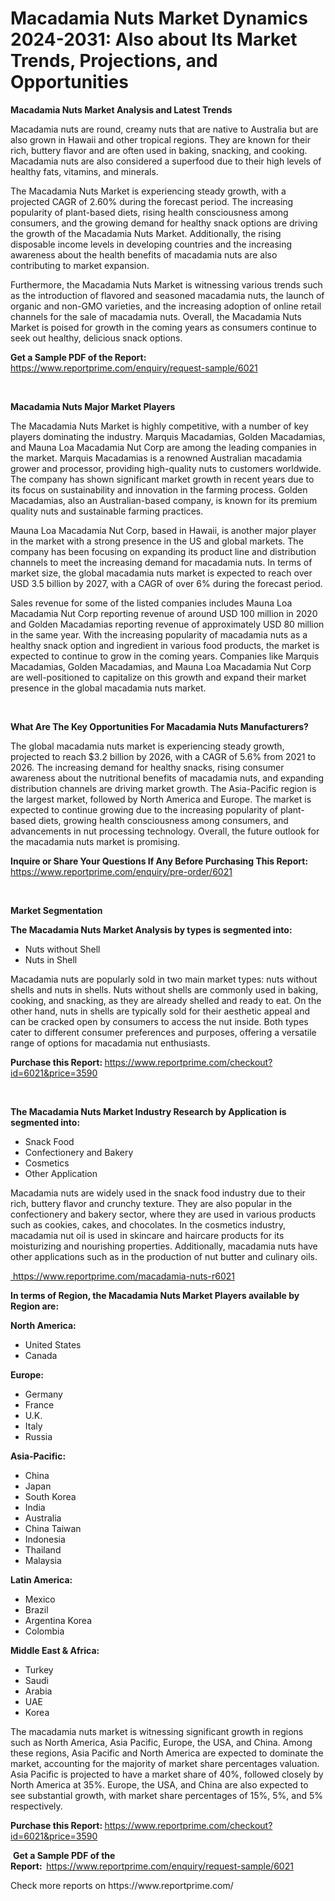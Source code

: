 <p><h1>Macadamia Nuts Market Dynamics 2024-2031: Also about Its Market Trends, Projections, and Opportunities</h1></p><p><strong>Macadamia Nuts Market Analysis and Latest Trends</strong></p>
<p><p>Macadamia nuts are round, creamy nuts that are native to Australia but are also grown in Hawaii and other tropical regions. They are known for their rich, buttery flavor and are often used in baking, snacking, and cooking. Macadamia nuts are also considered a superfood due to their high levels of healthy fats, vitamins, and minerals.</p><p>The Macadamia Nuts Market is experiencing steady growth, with a projected CAGR of 2.60% during the forecast period. The increasing popularity of plant-based diets, rising health consciousness among consumers, and the growing demand for healthy snack options are driving the growth of the Macadamia Nuts Market. Additionally, the rising disposable income levels in developing countries and the increasing awareness about the health benefits of macadamia nuts are also contributing to market expansion.</p><p>Furthermore, the Macadamia Nuts Market is witnessing various trends such as the introduction of flavored and seasoned macadamia nuts, the launch of organic and non-GMO varieties, and the increasing adoption of online retail channels for the sale of macadamia nuts. Overall, the Macadamia Nuts Market is poised for growth in the coming years as consumers continue to seek out healthy, delicious snack options.</p></p>
<p><strong>Get a Sample PDF of the Report:&nbsp;</strong> <a href="https://www.reportprime.com/enquiry/request-sample/6021">https://www.reportprime.com/enquiry/request-sample/6021</a></p>
<p>&nbsp;</p>
<p><strong>Macadamia Nuts Major Market Players</strong></p>
<p><p>The Macadamia Nuts Market is highly competitive, with a number of key players dominating the industry. Marquis Macadamias, Golden Macadamias, and Mauna Loa Macadamia Nut Corp are among the leading companies in the market. Marquis Macadamias is a renowned Australian macadamia grower and processor, providing high-quality nuts to customers worldwide. The company has shown significant market growth in recent years due to its focus on sustainability and innovation in the farming process. Golden Macadamias, also an Australian-based company, is known for its premium quality nuts and sustainable farming practices.</p><p>Mauna Loa Macadamia Nut Corp, based in Hawaii, is another major player in the market with a strong presence in the US and global markets. The company has been focusing on expanding its product line and distribution channels to meet the increasing demand for macadamia nuts. In terms of market size, the global macadamia nuts market is expected to reach over USD 3.5 billion by 2027, with a CAGR of over 6% during the forecast period.</p><p>Sales revenue for some of the listed companies includes Mauna Loa Macadamia Nut Corp reporting revenue of around USD 100 million in 2020 and Golden Macadamias reporting revenue of approximately USD 80 million in the same year. With the increasing popularity of macadamia nuts as a healthy snack option and ingredient in various food products, the market is expected to continue to grow in the coming years. Companies like Marquis Macadamias, Golden Macadamias, and Mauna Loa Macadamia Nut Corp are well-positioned to capitalize on this growth and expand their market presence in the global macadamia nuts market.</p></p>
<p>&nbsp;</p>
<p><strong>What Are The Key Opportunities For Macadamia Nuts Manufacturers?</strong></p>
<p><p>The global macadamia nuts market is experiencing steady growth, projected to reach $3.2 billion by 2026, with a CAGR of 5.6% from 2021 to 2026. The increasing demand for healthy snacks, rising consumer awareness about the nutritional benefits of macadamia nuts, and expanding distribution channels are driving market growth. The Asia-Pacific region is the largest market, followed by North America and Europe. The market is expected to continue growing due to the increasing popularity of plant-based diets, growing health consciousness among consumers, and advancements in nut processing technology. Overall, the future outlook for the macadamia nuts market is promising.</p></p>
<p><strong>Inquire or Share Your Questions If Any Before Purchasing This Report:</strong> <a href="https://www.reportprime.com/enquiry/pre-order/6021">https://www.reportprime.com/enquiry/pre-order/6021</a></p>
<p>&nbsp;</p>
<p><strong>Market Segmentation</strong></p>
<p><strong>The Macadamia Nuts Market Analysis by types is segmented into:</strong></p>
<p><ul><li>Nuts without Shell</li><li>Nuts in Shell</li></ul></p>
<p><p>Macadamia nuts are popularly sold in two main market types: nuts without shells and nuts in shells. Nuts without shells are commonly used in baking, cooking, and snacking, as they are already shelled and ready to eat. On the other hand, nuts in shells are typically sold for their aesthetic appeal and can be cracked open by consumers to access the nut inside. Both types cater to different consumer preferences and purposes, offering a versatile range of options for macadamia nut enthusiasts.</p></p>
<p><strong>Purchase this Report:&nbsp;</strong><a href="https://www.reportprime.com/checkout?id=6021&price=3590">https://www.reportprime.com/checkout?id=6021&price=3590</a></p>
<p>&nbsp;</p>
<p><strong>The Macadamia Nuts Market Industry Research by Application is segmented into:</strong></p>
<p><ul><li>Snack Food</li><li>Confectionery and Bakery</li><li>Cosmetics</li><li>Other Application</li></ul></p>
<p><p>Macadamia nuts are widely used in the snack food industry due to their rich, buttery flavor and crunchy texture. They are also popular in the confectionery and bakery sector, where they are used in various products such as cookies, cakes, and chocolates. In the cosmetics industry, macadamia nut oil is used in skincare and haircare products for its moisturizing and nourishing properties. Additionally, macadamia nuts have other applications such as in the production of nut butter and culinary oils.</p></p>
<p><a href="https://www.reportprime.com/macadamia-nuts-r6021">&nbsp;https://www.reportprime.com/macadamia-nuts-r6021</a></p>
<p><strong>In terms of Region, the Macadamia Nuts Market Players available by Region are:</strong></p>
<p>
    <p> <strong> North America: </strong>
        <ul>
            <li>United States</li>
            <li>Canada</li>
        </ul>
        </p> 
    <p> <strong> Europe: </strong>
        <ul>
            <li>Germany</li>
            <li>France</li>
            <li>U.K.</li>
            <li>Italy</li>
            <li>Russia</li>
        </ul>
        </p> 
    <p> <strong> Asia-Pacific: </strong>
        <ul>
            <li>China</li>
            <li>Japan</li>
            <li>South Korea</li>
            <li>India</li>
            <li>Australia</li>
            <li>China Taiwan</li>
            <li>Indonesia</li>
            <li>Thailand</li>
            <li>Malaysia</li>
        </ul>
        </p> 
    <p> <strong> Latin America: </strong>
        <ul>
            <li>Mexico</li>
            <li>Brazil</li>
            <li>Argentina Korea</li>
            <li>Colombia</li>
        </ul>
        </p> 
    <p> <strong> Middle East & Africa: </strong>
        <ul>
            <li>Turkey</li>
            <li>Saudi</li>
            <li>Arabia</li>
            <li>UAE</li>
            <li>Korea</li>
        </ul>
    </p>
    </p>
<p><p>The macadamia nuts market is witnessing significant growth in regions such as North America, Asia Pacific, Europe, the USA, and China. Among these regions, Asia Pacific and North America are expected to dominate the market, accounting for the majority of market share percentages valuation. Asia Pacific is projected to have a market share of 40%, followed closely by North America at 35%. Europe, the USA, and China are also expected to see substantial growth, with market share percentages of 15%, 5%, and 5% respectively.</p></p>
<p><strong>Purchase this Report: </strong><a href="https://www.reportprime.com/checkout?id=6021&price=3590">https://www.reportprime.com/checkout?id=6021&price=3590</a></p>
<p>&nbsp;<strong>Get a Sample PDF of the Report:&nbsp;&nbsp;</strong><a href="https://www.reportprime.com/enquiry/request-sample/6021">https://www.reportprime.com/enquiry/request-sample/6021</a></p>
<p><strong></strong></p>
<p>Check more reports on https://www.reportprime.com/</p>